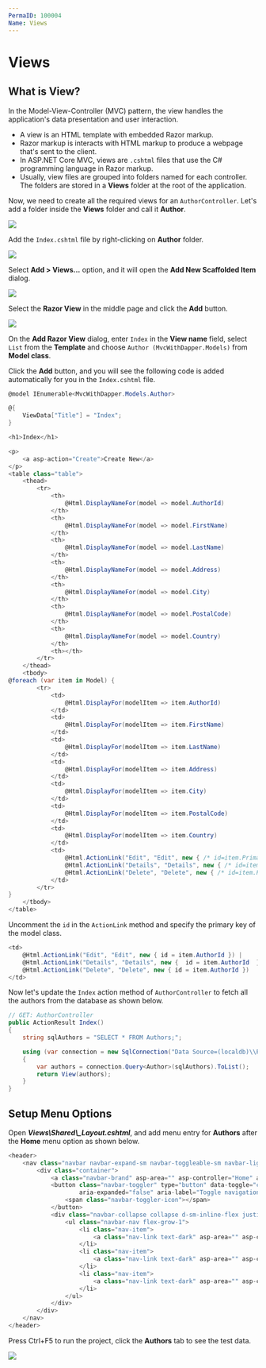 ```yaml
---
PermaID: 100004
Name: Views
---
```


# Views

## What is View?

In the Model-View-Controller (MVC) pattern, the view handles the application's data presentation and user interaction. 

 - A view is an HTML template with embedded Razor markup. 
 - Razor markup is interacts with HTML markup to produce a webpage that's sent to the client.
 - In ASP.NET Core MVC, views are `.cshtml` files that use the C# programming language in Razor markup. 
 - Usually, view files are grouped into folders named for each controller. The folders are stored in a **Views** folder at the root of the application.

Now, we need to create all the required views for an `AuthorController`. Let's add a folder inside the **Views** folder and call it **Author**.

<img src="images/views-1.png">

Add the `Index.cshtml` file by right-clicking on **Author** folder.

<img src="images/views-2.png">

Select **Add > Views...** option, and it will open the **Add New Scaffolded Item** dialog.

<img src="images/views-3.png">

Select the **Razor View** in the middle page and click the **Add** button.

<img src="images/views-4.png">

On the **Add Razor View** dialog, enter `Index` in the **View name** field, select `List` from the **Template** and choose `Author (MvcWithDapper.Models)` from **Model class**. 

Click the **Add** button, and you will see the following code is added automatically for you in the `Index.cshtml` file.

```csharp
@model IEnumerable<MvcWithDapper.Models.Author>

@{
    ViewData["Title"] = "Index";
}

<h1>Index</h1>

<p>
    <a asp-action="Create">Create New</a>
</p>
<table class="table">
    <thead>
        <tr>
            <th>
                @Html.DisplayNameFor(model => model.AuthorId)
            </th>
            <th>
                @Html.DisplayNameFor(model => model.FirstName)
            </th>
            <th>
                @Html.DisplayNameFor(model => model.LastName)
            </th>
            <th>
                @Html.DisplayNameFor(model => model.Address)
            </th>
            <th>
                @Html.DisplayNameFor(model => model.City)
            </th>
            <th>
                @Html.DisplayNameFor(model => model.PostalCode)
            </th>
            <th>
                @Html.DisplayNameFor(model => model.Country)
            </th>
            <th></th>
        </tr>
    </thead>
    <tbody>
@foreach (var item in Model) {
        <tr>
            <td>
                @Html.DisplayFor(modelItem => item.AuthorId)
            </td>
            <td>
                @Html.DisplayFor(modelItem => item.FirstName)
            </td>
            <td>
                @Html.DisplayFor(modelItem => item.LastName)
            </td>
            <td>
                @Html.DisplayFor(modelItem => item.Address)
            </td>
            <td>
                @Html.DisplayFor(modelItem => item.City)
            </td>
            <td>
                @Html.DisplayFor(modelItem => item.PostalCode)
            </td>
            <td>
                @Html.DisplayFor(modelItem => item.Country)
            </td>
            <td>
                @Html.ActionLink("Edit", "Edit", new { /* id=item.PrimaryKey */ }) |
                @Html.ActionLink("Details", "Details", new { /* id=item.PrimaryKey */ }) |
                @Html.ActionLink("Delete", "Delete", new { /* id=item.PrimaryKey */ })
            </td>
        </tr>
}
    </tbody>
</table>
```

Uncomment the `id` in the `ActionLink` method and specify the primary key of the model class.

```csharp
<td>
    @Html.ActionLink("Edit", "Edit", new { id = item.AuthorId }) |
    @Html.ActionLink("Details", "Details", new {  id = item.AuthorId  }) |
    @Html.ActionLink("Delete", "Delete", new { id = item.AuthorId })
</td>
```

Now let's update the `Index` action method of `AuthorController` to fetch all the authors from the database as shown below.

```csharp
// GET: AuthorController
public ActionResult Index()
{
    string sqlAuthors = "SELECT * FROM Authors;";

    using (var connection = new SqlConnection("Data Source=(localdb)\\ProjectsV13;Initial Catalog=AuthorDb;Trusted_Connection=True;MultipleActiveResultSets=true"))
    {
        var authors = connection.Query<Author>(sqlAuthors).ToList();
        return View(authors);
    }
}
```

## Setup Menu Options

Open ***Views\Shared\\_Layout.cshtml***, and add menu entry for **Authors** after the **Home** menu option as shown below.

```csharp
<header>
    <nav class="navbar navbar-expand-sm navbar-toggleable-sm navbar-light bg-white border-bottom box-shadow mb-3">
        <div class="container">
            <a class="navbar-brand" asp-area="" asp-controller="Home" asp-action="Index">MvcWithDapper</a>
            <button class="navbar-toggler" type="button" data-toggle="collapse" data-target=".navbar-collapse" aria-controls="navbarSupportedContent"
                    aria-expanded="false" aria-label="Toggle navigation">
                <span class="navbar-toggler-icon"></span>
            </button>
            <div class="navbar-collapse collapse d-sm-inline-flex justify-content-between">
                <ul class="navbar-nav flex-grow-1">
                    <li class="nav-item">
                        <a class="nav-link text-dark" asp-area="" asp-controller="Home" asp-action="Index">Home</a>
                    </li>
                    <li class="nav-item">
                        <a class="nav-link text-dark" asp-area="" asp-controller="Author" asp-action="Index">Authors</a>
                    </li>
                    <li class="nav-item">
                        <a class="nav-link text-dark" asp-area="" asp-controller="Home" asp-action="Privacy">Privacy</a>
                    </li>
                </ul>
            </div>
        </div>
    </nav>
</header>
```

Press Ctrl+F5 to run the project, click the **Authors** tab to see the test data.

<img src="images/views-5.png">


